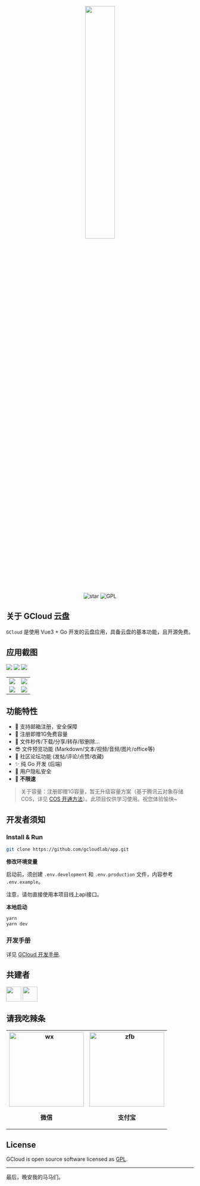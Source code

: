 <p align="center"><img width="40%" align="center" src="https://img-yesmore.vercel.app/gcloud/gcloudx.png"></p>

<div align="center">
    <img src="https://img.shields.io/github/stars/yesmore/gcloud-app.svg?logo=github&style=flat-square" alt="star"/>
	<img src="https://img.shields.io/github/license/yesmore/gcloud-app?style=flat-square" alt="GPL"/>
</div>

## 关于 GCloud 云盘

`GCloud` 是使用 Vue3 + Go 开发的云盘应用，具备云盘的基本功能，且开源免费。

## 应用截图

<img  src='https://raw.githubusercontents.com/yesmore/img/main/gcloud/gcloud-app.png'/>

<img src='https://raw.githubusercontents.com/yesmore/img/master/gcloud/gcloud-pc-c.png'/>

<img src='https://raw.githubusercontents.com/yesmore/img/master/gcloud/gcloud-pc-signin.png'/>

<table style="border:none">
<tr>
<td align='center'><img src='https://raw.githubusercontents.com/yesmore/img/master/gcloud/gcloud-mobile-posts.png'/></td>
<td align='center'><img  src='https://raw.githubusercontents.com/yesmore/img/master/gcloud/gcloud-mobile-signin.png'/></td>
</tr>
<tr>
<td align='center'><img  src='https://raw.githubusercontents.com/yesmore/img/master/gcloud/gcloud-mobile-home.png'/></td>
<td align='center'><img src='https://raw.githubusercontents.com/yesmore/img/master/gcloud/gcloud-mobile-c.png'/></td>
</tr>
</table>

## 功能特性

- 🎯 支持邮箱注册，安全保障
- 🦄 注册即赠1G免费容量
- 🚀 文件秒传/下载/分享/转存/软删除...
- 😎 文件预览功能 (Markdown/文本/视频/音频/图片/office等)
- 🤖 社区论坛功能 (发帖/评论/点赞/收藏)
- ✨ 纯 Go 开发 (后端)
- 👻 用户隐私安全
- 🎨 **不限速** 

> 关于容量：注册即赠1G容量，暂无升级容量方案（基于腾讯云对象存储 COS，详见 [COS 开通方法](https://github.com/gcloudlab/disk-server/blob/master/docs/README.md#%E5%AF%B9%E8%B1%A1%E5%AD%98%E5%82%A8-cos-%E9%85%8D%E7%BD%AE)）。此项目仅供学习使用。祝您体验愉快~

## 开发者须知

### Install & Run

```bash
git clone https://github.com/gcloudlab/app.git
```

**修改环境变量**

启动前，须创建 `.env.development` 和 `.env.production` 文件，内容参考 `.env.example`。

注意，请勿直接使用本项目线上api接口。

**本地启动**

```bash
yarn 
yarn dev
```

### 开发手册

详见 [GCloud 开发手册](/dev/README.md).

## 共建者

<div style="display:flex">
<a href='https://github.com/yesmore'>
 <code><img width='40px' src='https://avatars.githubusercontent.com/u/89140804?v=4' alt=''/></code></a>
&nbsp;
<a href='https://github.com/tinyflake'>
 <code><img width='40px' src='https://avatars.githubusercontent.com/u/87841684?v=4' alt=''/></code></a>
</div>

## 请我吃辣条

<p align="center">
  <table border="0">
    <tr>
        <th  align="center"><img width='200px' src='https://raw.githubusercontents.com/yesmore/img/master/img/81E3D2890C073A52E045D9E49457C3ED.jpg' alt='wx'/> <p>微信</p> </th>
        <th align="center"><img width='200px' src='https://raw.githubusercontents.com/yesmore/img/master/img/849E2934286ACA620B988C523AEBC92B.jpg' alt='zfb'/> <p>支付宝</p> </th>
    </tr>    
  </table>
</p>


## License

GCloud is open source software licensed as [GPL](LICENSE).


---

最后，晚安我的马马们。

